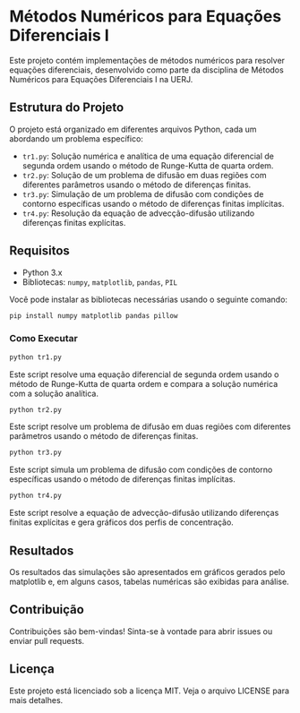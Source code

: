 # Métodos Numéricos para Equações Diferenciais I

Este projeto contém implementações de métodos numéricos para resolver equações diferenciais, desenvolvido como parte da disciplina de Métodos Numéricos para Equações Diferenciais I na UERJ.

## Estrutura do Projeto

O projeto está organizado em diferentes arquivos Python, cada um abordando um problema específico:

- `tr1.py`: Solução numérica e analítica de uma equação diferencial de segunda ordem usando o método de Runge-Kutta de quarta ordem.
- `tr2.py`: Solução de um problema de difusão em duas regiões com diferentes parâmetros usando o método de diferenças finitas.
- `tr3.py`: Simulação de um problema de difusão com condições de contorno específicas usando o método de diferenças finitas implícitas.
- `tr4.py`: Resolução da equação de advecção-difusão utilizando diferenças finitas explícitas.

## Requisitos

- Python 3.x
- Bibliotecas: `numpy`, `matplotlib`, `pandas`, `PIL`

Você pode instalar as bibliotecas necessárias usando o seguinte comando:

```bash
pip install numpy matplotlib pandas pillow
```

### Como Executar

```bash
python tr1.py
```
Este script resolve uma equação diferencial de segunda ordem usando o método de Runge-Kutta de quarta ordem e compara a solução numérica com a solução analítica.

```bash
python tr2.py
```
Este script resolve um problema de difusão em duas regiões com diferentes parâmetros usando o método de diferenças finitas.

```bash
python tr3.py
```
Este script simula um problema de difusão com condições de contorno específicas usando o método de diferenças finitas implícitas.

```bash
python tr4.py
```
Este script resolve a equação de advecção-difusão utilizando diferenças finitas explícitas e gera gráficos dos perfis de concentração.

## Resultados
Os resultados das simulações são apresentados em gráficos gerados pelo matplotlib e, em alguns casos, tabelas numéricas são exibidas para análise.

## Contribuição
Contribuições são bem-vindas! Sinta-se à vontade para abrir issues ou enviar pull requests.

## Licença
Este projeto está licenciado sob a licença MIT. Veja o arquivo LICENSE para mais detalhes.